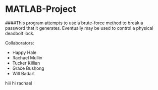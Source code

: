 # MATLAB-Project

####This program attempts to use a brute-force method to break a password that it generates.  Eventually may be used to control a physical deadbolt lock.

Collaborators:
- Happy Hale<br />
- Rachael Mullin<br />
- Tucker Killian<br />
- Grace Bushong<br />
- Will Badart

hiii
hi rachael
